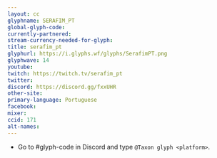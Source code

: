 ```yaml
---
layout: cc
glyphname: SERAFIM_PT
global-glyph-code: 
currently-partnered: 
stream-currency-needed-for-glyph: 
title: serafim_pt
glyphurl: https://i.glyphs.wf/glyphs/SerafimPT.png
glyphwave: 14
youtube: 
twitch: https://twitch.tv/serafim_pt
twitter: 
discord: https://discord.gg/fxxUHR
other-site: 
primary-language: Portuguese
facebook: 
mixer: 
ccid: 171
alt-names: 
---
```

* Go to #glyph-code in Discord and type `@Taxon glyph <platform>`.
